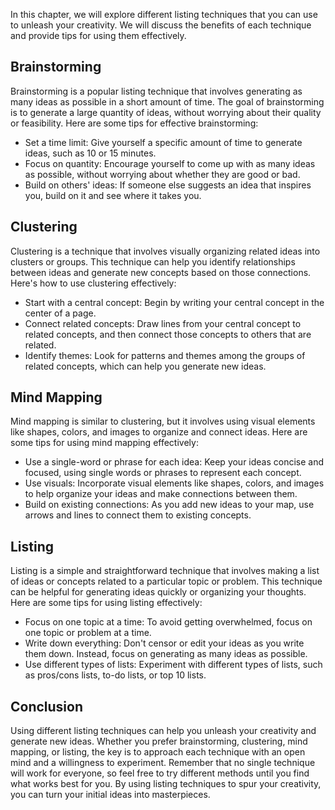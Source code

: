 
In this chapter, we will explore different listing techniques that you can use to unleash your creativity. We will discuss the benefits of each technique and provide tips for using them effectively.

Brainstorming
-------------

Brainstorming is a popular listing technique that involves generating as many ideas as possible in a short amount of time. The goal of brainstorming is to generate a large quantity of ideas, without worrying about their quality or feasibility. Here are some tips for effective brainstorming:

* Set a time limit: Give yourself a specific amount of time to generate ideas, such as 10 or 15 minutes.
* Focus on quantity: Encourage yourself to come up with as many ideas as possible, without worrying about whether they are good or bad.
* Build on others' ideas: If someone else suggests an idea that inspires you, build on it and see where it takes you.

Clustering
----------

Clustering is a technique that involves visually organizing related ideas into clusters or groups. This technique can help you identify relationships between ideas and generate new concepts based on those connections. Here's how to use clustering effectively:

* Start with a central concept: Begin by writing your central concept in the center of a page.
* Connect related concepts: Draw lines from your central concept to related concepts, and then connect those concepts to others that are related.
* Identify themes: Look for patterns and themes among the groups of related concepts, which can help you generate new ideas.

Mind Mapping
------------

Mind mapping is similar to clustering, but it involves using visual elements like shapes, colors, and images to organize and connect ideas. Here are some tips for using mind mapping effectively:

* Use a single-word or phrase for each idea: Keep your ideas concise and focused, using single words or phrases to represent each concept.
* Use visuals: Incorporate visual elements like shapes, colors, and images to help organize your ideas and make connections between them.
* Build on existing connections: As you add new ideas to your map, use arrows and lines to connect them to existing concepts.

Listing
-------

Listing is a simple and straightforward technique that involves making a list of ideas or concepts related to a particular topic or problem. This technique can be helpful for generating ideas quickly or organizing your thoughts. Here are some tips for using listing effectively:

* Focus on one topic at a time: To avoid getting overwhelmed, focus on one topic or problem at a time.
* Write down everything: Don't censor or edit your ideas as you write them down. Instead, focus on generating as many ideas as possible.
* Use different types of lists: Experiment with different types of lists, such as pros/cons lists, to-do lists, or top 10 lists.

Conclusion
----------

Using different listing techniques can help you unleash your creativity and generate new ideas. Whether you prefer brainstorming, clustering, mind mapping, or listing, the key is to approach each technique with an open mind and a willingness to experiment. Remember that no single technique will work for everyone, so feel free to try different methods until you find what works best for you. By using listing techniques to spur your creativity, you can turn your initial ideas into masterpieces.
